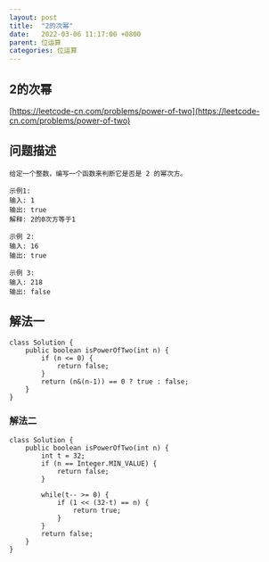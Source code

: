 ```yaml
---
layout: post
title:  "2的次幂"
date:   2022-03-06 11:17:00 +0800
parent: 位运算
categories: 位运算
---
```

## 2的次幂
[https://leetcode-cn.com/problems/power-of-two](https://leetcode-cn.com/problems/power-of-two)

## 问题描述
```
给定一个整数，编写一个函数来判断它是否是 2 的幂次方。

示例1:
输入: 1
输出: true
解释: 2的0次方等于1

示例 2:
输入: 16
输出: true

示例 3:
输入: 218
输出: false
```

## 解法一
```
class Solution {
    public boolean isPowerOfTwo(int n) {
        if (n <= 0) {
            return false;
        }
        return (n&(n-1)) == 0 ? true : false;
    }
}
```

### 解法二
```
class Solution {
    public boolean isPowerOfTwo(int n) {
        int t = 32;
        if (n == Integer.MIN_VALUE) {
            return false;
        }
        
        while(t-- >= 0) {
            if (1 << (32-t) == n) {
                return true;
            }
        }
        return false;
    }
}
```